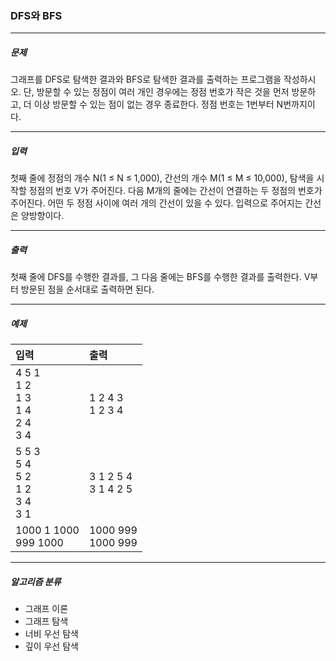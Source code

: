 ### DFS와 BFS

***

##### 문제
그래프를 DFS로 탐색한 결과와 BFS로 탐색한 결과를 출력하는 프로그램을 작성하시오. 단, 방문할 수 있는 정점이 여러 개인 경우에는 정점 번호가 작은 것을 먼저 방문하고, 더 이상 방문할 수 있는 점이 없는 경우 종료한다. 정점 번호는 1번부터 N번까지이다.

***

##### 입력
첫째 줄에 정점의 개수 N(1 ≤ N ≤ 1,000), 간선의 개수 M(1 ≤ M ≤ 10,000), 탐색을 시작할 정점의 번호 V가 주어진다. 다음 M개의 줄에는 간선이 연결하는 두 정점의 번호가 주어진다. 어떤 두 정점 사이에 여러 개의 간선이 있을 수 있다. 입력으로 주어지는 간선은 양방향이다.

***

##### 출력
첫째 줄에 DFS를 수행한 결과를, 그 다음 줄에는 BFS를 수행한 결과를 출력한다. V부터 방문된 점을 순서대로 출력하면 된다.

***

##### 예제
|입력|출력|
|:---|:---|
|4 5 1<br>1 2<br>1 3<br>1 4<br>2 4<br>3 4|1 2 4 3<br>1 2 3 4|
|5 5 3<br>5 4<br>5 2<br>1 2<br>3 4<br>3 1|3 1 2 5 4<br>3 1 4 2 5|
|1000 1 1000<br>999 1000|1000 999<br>1000 999|

***

##### 알고리즘 분류
* 그래프 이론
* 그래프 탐색
* 너비 우선 탐색
* 깊이 우선 탐색